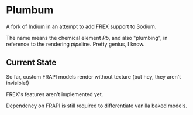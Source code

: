 # Plumbum

A fork of [Indium](https://github.com/comp500/Indium) in an attempt to add FREX support to Sodium.

The name means the chemical element *Pb*, and also "plumbing", in reference to the rendering *pipe*line. Pretty genius, I know.

## Current State

So far, custom FRAPI models render without texture (but hey, they aren't invisible!)

FREX's features aren't implemented yet.

Dependency on FRAPI is still required to differentiate vanilla baked models.
